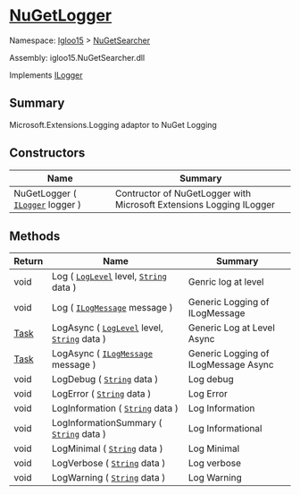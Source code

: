 # [NuGetLogger](./NuGetLogger.md)

Namespace: [Igloo15]() > [NuGetSearcher](./README.md)

Assembly: igloo15.NuGetSearcher.dll

Implements [ILogger](./NuGetLogger.md)

## Summary
Microsoft.Extensions.Logging adaptor to NuGet Logging

## Constructors

| Name | Summary | 
| --- | --- | 
| NuGetLogger ( [`ILogger`](./NuGetLogger.md) logger ) | Contructor of NuGetLogger with Microsoft Extensions Logging ILogger | 


## Methods

| Return | Name | Summary | 
| --- | --- | --- | 
| void | Log ( [`LogLevel`](./NuGetLogger.md) level, [`String`](https://docs.microsoft.com/en-us/dotnet/api/System.String) data ) | Genric log at level | 
| void | Log ( [`ILogMessage`](./NuGetLogger.md) message ) | Generic Logging of ILogMessage | 
| [Task](https://docs.microsoft.com/en-us/dotnet/api/System.Threading.Tasks.Task) | LogAsync ( [`LogLevel`](./NuGetLogger.md) level, [`String`](https://docs.microsoft.com/en-us/dotnet/api/System.String) data ) | Generic Log at Level Async | 
| [Task](https://docs.microsoft.com/en-us/dotnet/api/System.Threading.Tasks.Task) | LogAsync ( [`ILogMessage`](./NuGetLogger.md) message ) | Generic Logging of ILogMessage Async | 
| void | LogDebug ( [`String`](https://docs.microsoft.com/en-us/dotnet/api/System.String) data ) | Log debug | 
| void | LogError ( [`String`](https://docs.microsoft.com/en-us/dotnet/api/System.String) data ) | Log Error | 
| void | LogInformation ( [`String`](https://docs.microsoft.com/en-us/dotnet/api/System.String) data ) | Log Information | 
| void | LogInformationSummary ( [`String`](https://docs.microsoft.com/en-us/dotnet/api/System.String) data ) | Log Informational | 
| void | LogMinimal ( [`String`](https://docs.microsoft.com/en-us/dotnet/api/System.String) data ) | Log Minimal | 
| void | LogVerbose ( [`String`](https://docs.microsoft.com/en-us/dotnet/api/System.String) data ) | Log verbose | 
| void | LogWarning ( [`String`](https://docs.microsoft.com/en-us/dotnet/api/System.String) data ) | Log Warning | 


